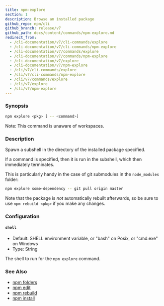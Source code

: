 ```yaml
---
title: npm-explore
section: 1
description: Browse an installed package
github_repo: npm/cli
github_branch: release/v7
github_path: docs/content/commands/npm-explore.md
redirect_from:
  - /cli-documentation/v7/cli-commands/explore
  - /cli-documentation/v7/cli-commands/npm-explore
  - /cli-documentation/v7/commands/explore
  - /cli-documentation/v7/commands/npm-explore
  - /cli-documentation/v7/explore
  - /cli-documentation/v7/npm-explore
  - /cli/v7/cli-commands/explore
  - /cli/v7/cli-commands/npm-explore
  - /cli/v7/commands/explore
  - /cli/v7/explore
  - /cli/v7/npm-explore
---
```


### Synopsis

```bash
npm explore <pkg> [ -- <command>]
```

Note: This command is unaware of workspaces.

### Description

Spawn a subshell in the directory of the installed package specified.

If a command is specified, then it is run in the subshell, which then immediately terminates.

This is particularly handy in the case of git submodules in the `node_modules` folder:

```bash
npm explore some-dependency -- git pull origin master
```

Note that the package is _not_ automatically rebuilt afterwards, so be sure to use `npm rebuild <pkg>` if you make any changes.

### Configuration


#### `shell`

- Default: SHELL environment variable, or "bash" on Posix, or "cmd.exe" on Windows
- Type: String

The shell to run for the `npm explore` command.



### See Also

- [npm folders](/cli/v7/configuring-npm/folders)
- [npm edit](/cli/v7/commands/npm-edit)
- [npm rebuild](/cli/v7/commands/npm-rebuild)
- [npm install](/cli/v7/commands/npm-install)

